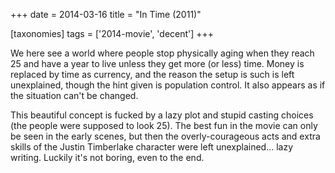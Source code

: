 +++
date = 2014-03-16
title = "In Time (2011)"

[taxonomies]
tags = ['2014-movie', 'decent']
+++

We here see a world where people stop physically aging when they reach
25 and have a year to live unless they get more (or less) time. Money is
replaced by time as currency, and the reason the setup is such is left
unexplained, though the hint given is population control. It also
appears as if the situation can\'t be changed.

This beautiful concept is fucked by a lazy plot and stupid casting
choices (the people were supposed to look 25). The best fun in the movie
can only be seen in the early scenes, but then the overly-courageous
acts and extra skills of the Justin Timberlake character were left
unexplained\... lazy writing. Luckily it\'s not boring, even to the end.
